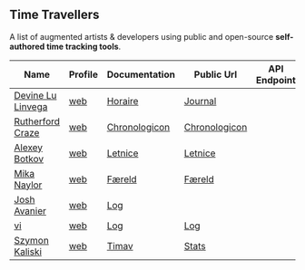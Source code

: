## Time Travellers

A list of augmented artists & developers using public and open-source **self-authored time tracking tools**.

Name | Profile | Documentation | Public Url | API Endpoint
-----|---------|---------------|------------|--------------
[Devine Lu Linvega](https://github.com/neauoire) | [web](https://wiki.xxiivv.com) | [Horaire](https://wiki.xxiivv.com/Horaire) | [Journal](https://wiki.xxiivv.com/Journal)
[Rutherford Craze](https://github.com/rutherfordcraze) | [web](https://craze.co.uk) | [Chronologicon](https://github.com/rutherfordcraze/chronologicon) | [Chronologicon](https://craze.co.uk/chronologicon)
[Alexey Botkov](https://github.com/nomand/) | [web](https://nomand.co) | [Letnice](https://github.com/nomand/Letnice) | [Letnice](https://nomand.github.io/Letnice)
[Mika Naylor](https://github.com/autophagy) | [web](http://autophagy.io/) | [Færeld](https://hraew.autophagy.io/faereld/) | [Færeld](https://raw.githubusercontent.com/autophagy/hraew/master/hraew/horda/faereld.hord)
[Josh Avanier](https://github.com/joshavanier) | [web](https://joshavanier.github.io) | [Log](https://github.com/joshavanier/log)
[vi](https://github.com/v-exec) | [web](https://v-os.ca/) | [Log](https://github.com/v-exec/Log) | [Log](https://log.v-os.ca)
[Szymon Kaliski](http://github.com/szymonkaliski) | [web](https://szymonkaliski.com/) | [Timav](https://szymonkaliski.com/log/2017-04-30-time-tracking/) | [Stats](https://szymonkaliski.com/stats)
